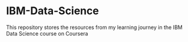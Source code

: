 # IBM-Data-Science
This repository stores the resources from my learning journey in the IBM Data Science course on Coursera
